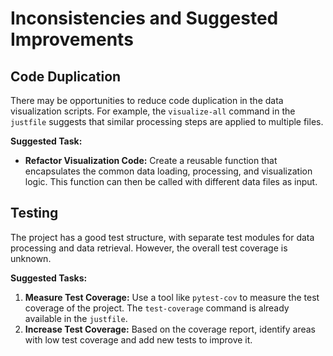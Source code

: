 # Inconsistencies and Suggested Improvements

## Code Duplication

There may be opportunities to reduce code duplication in the data visualization scripts. For example, the `visualize-all` command in the `justfile` suggests that similar processing steps are applied to multiple files.

**Suggested Task:**

-   **Refactor Visualization Code:** Create a reusable function that encapsulates the common data loading, processing, and visualization logic. This function can then be called with different data files as input.

## Testing

The project has a good test structure, with separate test modules for data processing and data retrieval. However, the overall test coverage is unknown.

**Suggested Tasks:**

1.  **Measure Test Coverage:** Use a tool like `pytest-cov` to measure the test coverage of the project. The `test-coverage` command is already available in the `justfile`.
2.  **Increase Test Coverage:** Based on the coverage report, identify areas with low test coverage and add new tests to improve it.
